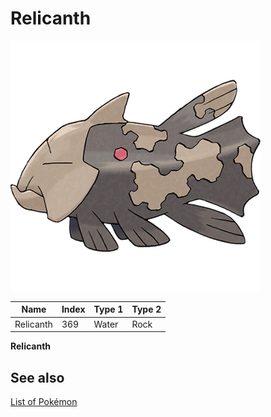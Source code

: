 # Relicanth


![Relicanth](images/369.png)

| **Name** | **Index** | **Type 1** | **Type 2** |
|----|----|----|----|
| Relicanth | 369 | Water | Rock  |

**Relicanth** 

## See also

[List of Pokémon](../pokemon.md)
